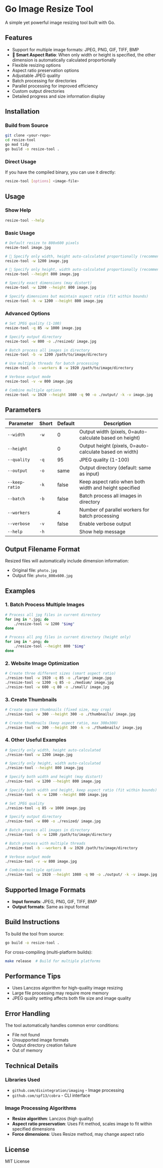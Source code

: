 # Go Image Resize Tool

A simple yet powerful image resizing tool built with Go.

## Features

- Support for multiple image formats: JPEG, PNG, GIF, TIFF, BMP
- **🎯 Smart Aspect Ratio**: When only width or height is specified, the other dimension is automatically calculated proportionally
- Flexible resizing options
- Aspect ratio preservation options
- Adjustable JPEG quality
- Batch processing for directories
- Parallel processing for improved efficiency
- Custom output directories
- Detailed progress and size information display

## Installation

### Build from Source

```bash
git clone <your-repo>
cd resize-tool
go mod tidy
go build -o resize-tool .
```

### Direct Usage

If you have the compiled binary, you can use it directly:

```bash
resize-tool [options] <image-file>
```

## Usage

### Show Help

```bash
resize-tool --help
```

### Basic Usage

```bash
# Default resize to 800x600 pixels
resize-tool image.jpg

# 🎯 Specify only width, height auto-calculated proportionally (recommended)
resize-tool -w 1200 image.jpg

# 🎯 Specify only height, width auto-calculated proportionally (recommended)
resize-tool --height 800 image.jpg

# Specify exact dimensions (may distort)
resize-tool -w 1200 --height 800 image.jpg

# Specify dimensions but maintain aspect ratio (fit within bounds)
resize-tool -k -w 1200 --height 800 image.jpg
```

### Advanced Options

```bash
# Set JPEG quality (1-100)
resize-tool -q 85 -w 1000 image.jpg

# Specify output directory
resize-tool -w 800 -o ./resized/ image.jpg

# Batch process all images in directory
resize-tool -b -w 1200 /path/to/image/directory

# Use multiple threads for batch processing
resize-tool -b --workers 8 -w 1920 /path/to/image/directory

# Verbose output mode
resize-tool -v -w 800 image.jpg

# Combine multiple options
resize-tool -w 1920 --height 1080 -q 90 -o ./output/ -k -v image.jpg
```

## Parameters

| Parameter      | Short | Default | Description                                             |
| -------------- | ----- | ------- | ------------------------------------------------------- |
| `--width`      | `-w`  | 0       | Output width (pixels, 0=auto-calculate based on height) |
| `--height`     |       | 0       | Output height (pixels, 0=auto-calculate based on width) |
| `--quality`    | `-q`  | 95      | JPEG quality (1-100)                                    |
| `--output`     | `-o`  | same    | Output directory (default: same as input)               |
| `--keep-ratio` | `-k`  | false   | Keep aspect ratio when both width and height specified  |
| `--batch`      | `-b`  | false   | Batch process all images in directory                   |
| `--workers`    |       | 4       | Number of parallel workers for batch processing         |
| `--verbose`    | `-v`  | false   | Enable verbose output                                   |
| `--help`       | `-h`  |         | Show help message                                       |

## Output Filename Format

Resized files will automatically include dimension information:

- Original file: `photo.jpg`
- Output file: `photo_800x600.jpg`

## Examples

### 1. Batch Process Multiple Images

```bash
# Process all jpg files in current directory
for img in *.jpg; do
    ./resize-tool -w 1200 "$img"
done
```

```bash
# Process all png files in current directory (height only)
for img in *.png; do
    ./resize-tool --height 800 "$img"
done
```

### 2. Website Image Optimization

```bash
# Create three different sizes (smart aspect ratio)
./resize-tool -w 1920 -q 85 -o ./large/ image.jpg
./resize-tool -w 1200 -q 85 -o ./medium/ image.jpg
./resize-tool -w 600 -q 80 -o ./small/ image.jpg
```

### 3. Create Thumbnails

```bash
# Create square thumbnails (fixed size, may crop)
./resize-tool -w 300 --height 300 -o ./thumbnails/ image.jpg

# Create thumbnails (keep aspect ratio, max 300x300)
./resize-tool -w 300 --height 300 -k -o ./thumbnails/ image.jpg
```

### 4. Other Useful Examples

```bash
# Specify only width, height auto-calculated
./resize-tool -w 1200 image.jpg

# Specify only height, width auto-calculated
./resize-tool --height 800 image.jpg

# Specify both width and height (may distort)
./resize-tool -w 1200 --height 800 image.jpg

# Specify both width and height, keep aspect ratio (fit within bounds)
./resize-tool -k -w 1200 --height 800 image.jpg

# Set JPEG quality
./resize-tool -q 85 -w 1000 image.jpg

# Specify output directory
./resize-tool -w 800 -o ./resized/ image.jpg

# Batch process all images in directory
./resize-tool -b -w 1200 /path/to/image/directory

# Batch process with multiple threads
./resize-tool -b --workers 8 -w 1920 /path/to/image/directory

# Verbose output mode
./resize-tool -v -w 800 image.jpg

# Combine multiple options
./resize-tool -w 1920 --height 1080 -q 90 -o ./output/ -k -v image.jpg
```

## Supported Image Formats

- **Input formats**: JPEG, PNG, GIF, TIFF, BMP
- **Output formats**: Same as input format

## Build Instructions

To build the tool from source:

```bash
go build -o resize-tool .
```

For cross-compiling (multi-platform builds):

```bash
make release  # Build for multiple platforms
```

## Performance Tips

- Uses Lanczos algorithm for high-quality image resizing
- Large file processing may require more memory
- JPEG quality setting affects both file size and image quality

## Error Handling

The tool automatically handles common error conditions:

- File not found
- Unsupported image formats
- Output directory creation failure
- Out of memory

## Technical Details

### Libraries Used

- `github.com/disintegration/imaging` - Image processing
- `github.com/spf13/cobra` - CLI interface

### Image Processing Algorithms

- **Resize algorithm**: Lanczos (high quality)
- **Aspect ratio preservation**: Uses Fit method, scales image to fit within specified dimensions
- **Force dimensions**: Uses Resize method, may change aspect ratio

## License

MIT License
